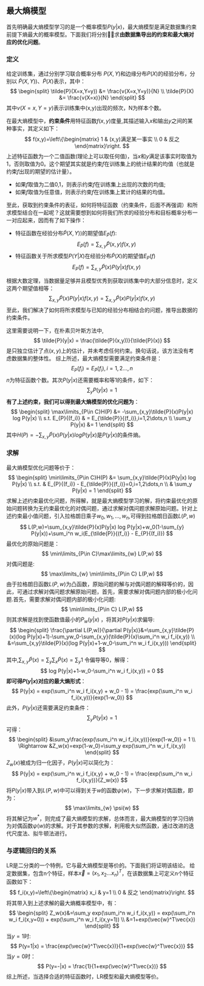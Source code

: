 <head>
    <script src="https://cdn.mathjax.org/mathjax/latest/MathJax.js?config=TeX-AMS-MML_HTMLorMML" type="text/javascript"></script>
    <script type="text/x-mathjax-config">
    	MathJax.Hub.Config({tex2jax: {
             inlineMath: [['$','$']],
             displayMath: [["\\(","\\)"],["\\[","\\]"]],
             processEscapes: true
           }
         });
    </script>
</head>

## 最大熵模型
首先明确最大熵模型学习的是一个概率模型$P(y|x)$，最大熵模型是满足数据集约束前提下熵最大的概率模型。下面我们将分别求**由数据集导出的约束和最大熵对应的优化问题**。

### 定义

给定训练集，通过分别学习联合概率分布 $P(X,Y)$和边缘分布$P(X)$的经验分布，分别以 $\tilde{P}(X,Y))$、$\tilde{P}(X)$表示，其中：
$$
\begin{split}
    \tilde{P}(X=x,Y=y)) &= \frac{v(X=x,Y=y)}{N} \\
    \tilde{P}(X) &= \frac{v(X=x)}{N}
\end{split}
$$
其中$v(X=x,Y=y)$表示训练集中(x,y)出现的频次，N为样本个数。

在最大熵模型中，**约束条件**用特征函数$f(x,y)$度量,其描述输入$x$和输出$y$之间的某种事实，其定义如下：
$$
f(x,y)=\left\{\begin{matrix}
1 & (x,y)满足某一事实
\\ 
0 & 反之 
\end{matrix}\right.
$$
上述特征函数为一个二值函数(理论上可以取任何值)，当$x$和$y$满足该事实时取值为1，否则取值为0。这个期望其实就是约束$f$在训练集上的统计结果的均值（也就是约束$f$出现的期望的估计量）。

- 如果$f$取值为二值0,1，则表示约束$f$在训练集上出现的次数的均值;
- 如果$f$取值为任意值，则表示约束$f$在训练集上累计的结果的均值。

至此，获取到约束条件的表征，如何将特征函数（约束条件，后面不再强调）和所求模型结合在一起呢？这就需要想到如何将我们所求的经验分布和目标概率分布一一对应起来，因而有了如下操作：
* 特征函数在经验分布$\tilde{P}(X,Y))$的期望值$E_{\tilde{P}}{(f)}$:
$$
  E_{\tilde{P}}{(f)} = \sum_{x,y}\tilde{P}(x,y)f(x,y)
$$
* 特征函数关于所求模型$P(Y|X)$在经验分布$\tilde{P}(X)$的期望值$E_{P}{(f)}$
$$
  E_{P}{(f)} = \sum_{x,y}\tilde{P}(x)P(y|x)f(x,y)
$$

根据大数定理，当数据量足够并且模型优秀到获取训练集中的大部分信息时，定义这两个期望值相等：
$$
  \sum_{x,y}\tilde{P}(x)P(y|x)f(x,y) = \sum_{x,y}\tilde{P}(x)P(y|x)f(x,y)
$$
至此，我们解决了如何将所求模型与已知的经验分布相结合的问题，推导出数据的约束条件。

这里需要说明一下，在朴素贝叶斯方法中,
$$
\tilde{P}(y|x) = \frac{\tilde{P}(x,y))}{\tilde{P}(x)}
$$
是只独立估计了点$(x,y)$上的估计，并未考虑任何约束。换句话说，该方法没有考虑数据集的整体性。
综上所述，最大熵模型需要满足约束条件是：
$$
   E_{P}{(f_i)} = E_{\tilde{P}}{(f_i)},i=1,2\dots,n
$$
$n$为特征函数个数。其次$P(y|x)$还需要概率和等1的条件，如下：
$$
  \sum_y P(y|x)= 1
$$
**有了上述约束，我们可以得到最大熵模型的优化问题为**：
$$
  \begin{split}
  \max\limits_{P\in C}H(P) &= -\sum_{x,y}\tilde{P}(x)P(y|x) log P(y|x) \\
  s.t. E_{P}{(f_i)} & = E_{\tilde{P}}{(f_i)},i=1,2\dots,n \\
    \sum_y P(y|x) &= 1
  \end{split}
$$
其中$H(P) = -\sum_{x,y}\tilde{P}(x)P(y|x) log P(y|x)$是$P(y|x)$的条件熵。

### 求解
最大熵模型优化问题等价于：
$$
  \begin{split}
  \min\limits_{P\in C}H(P) &= \sum_{x,y}\tilde{P}(x)P(y|x) log P(y|x) \\
  s.t. & E_{P}{(f_i)} - E_{\tilde{P}}{(f_i)}=0,i=1,2\dots,n \\
     &  \sum_y P(y|x) = 1
  \end{split}
$$
求解上述约束最优化问题，所得解，就是最大熵模型学习的解，将约束最优化的原始问题转换为无约束最优化的对偶问题，通过求解对偶问题求解原始问题。针对上述约束最小值问题，引入拉格朗日乘子$w_0,w_1,\dots,w_n$,可得到拉格朗日函数$L(P,w)$
$$
  L(P,w)=\sum_{x,y}\tilde{P}(x)P(y|x) log P(y|x)+w_0(1-\sum_{y} P(y|x))+\sum_i^n w_i(E_{\tilde{P}}{(f_i)} - E_{P}{(f_i)}) 
$$
最优化的原始问题是：
$$
  \min\limits_{P\in C}\max\limits_{w} L(P,w)
$$
对偶问题是:
$$
  \max\limits_{w} \min\limits_{P\in C} L(P,w)
$$
由于拉格朗日函数$L(P,w)$为凸函数，原始问题的解与对偶问题的解释等价的，因此，可通过求解对偶问题求解原始问题，首先，需要求解对偶问题内部的极小化问题.首先，需要求解对偶问题内部的极小化问题:
$$
  \min\limits_{P\in C} L(P,w)
$$
则其求解是找到使函数值最小的$P_w(y|x)$ ，将其对$P(y|x)$求偏导:
$$
  \begin{split}
  \frac{\partial L(P,w)}{\partial P(y|x)}&=\sum_{x,y}\tilde{P}(x)(log P(y|x)+1)-\sum_yw_0-\sum_{x,y}(\tilde{P}(x)\sum_i^n w_i f_i(x,y)) \\
  &=\sum_{x,y}\tilde{P}(x)(log P(y|x)+1-w_0-\sum_i^n w_i f_i(x,y)))
  \end{split}
$$
其中,$\sum_{x,y}\tilde{P}(x)=\sum_{y}\sum_x\tilde{P}(x)=\sum_{y} 1$
令偏导等0，解得：
$$
  log P(y|x)+1-w_0-\sum_i^n w_i f_i(x,y)) = 0
$$
**即可得$P(y|x)$对应的最大熵形式**：
$$
  P(y|x) = exp(\sum_i^n w_i f_i(x,y) + w_0 - 1) = \frac{exp(\sum_i^n w_i f_i(x,y))}{exp(1-w_0)}
$$
此外，$P(y|x)$还需要满足约束条件：
$$
\sum_y P(y|x) = 1
$$
可得：
$$
\begin{split}
&\sum_y\frac{exp(\sum_i^n w_i f_i(x,y))}{exp(1-w_0)} = 1 \\
\Rightarrow &Z_w(x)=exp(1-w_0)=\sum_y exp(\sum_i^n w_i f_i(x,y))
\end{split}
$$
$Z_w(x)$被成为归一化因子，$P(y|x)$可以简化为：
$$
  P(y|x) = exp(\sum_i^n w_i f_i(x,y) + w_0 - 1) = \frac{exp(\sum_i^n w_i f_i(x,y))}{Z_w(x)}
$$
将$P(y|x)$带入到$L(P,w)$中可以得到关于$w$的函数$\psi(w)$，下一步求解对偶函数，即为：
$$
  \max\limits_{w} \psi(w)
$$
将其解记为$w^*$，则完成了最大熵模型的求解，总体而言，最大熵模型的学习归纳为对偶函数$\psi(w)$的求解。对于其参数的求解，利用极大似然函数，通过改进的迭代尺度法、拟牛顿法进行。


### 与逻辑回归的关系

LR是二分类的一个特例，它与最大熵模型是等价的。下面我们将证明该结论。
给定数据集，包含n个特征，样本$\vec{x}=(x_1,x_2\dots x_n)^T$，在该数据集上可定义n个特征函数如下：
$$
f_i(x,y)=\left\{\begin{matrix}
x_i & y=1
\\ 
0 & 反之 
\end{matrix}\right.
$$
将其带入到上述求解的最大熵概率模型中，有：
$$
  \begin{split}
  Z_w(x)&=\sum_y exp(\sum_i^n w_i f_i(x,y)) = exp(\sum_i^n w_i f_i(x,y=0)) + exp(\sum_i^n w_i f_i(x,y=1)) \\
  &=1+exp(\vec{w}^T\vec{x})
  \end{split}
$$
当$y=1$时:
$$
  P(y=1|x) = \frac{exp(\vec{w}^T\vec{x})}{1+exp(\vec{w}^T\vec{x})}
$$
当$y=0$时：
$$
  P(y=-|x) = \frac{1}{1+exp(\vec{w}^T\vec{x})}
$$
综上所述，当选择合适的特征函数时，LR模型和最大熵模型等价。
